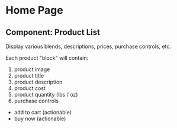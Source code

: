 # Home Page

## Component: Product List

Display various blends, descriptions, prices, purchase controls, etc.

Each product "block" will contain:

1. product image
2. product title
3. product description
4. product cost
5. product quantity (lbs / oz)
6. purchase controls
  - add to cart (actionable)
  - buy now (actionable)